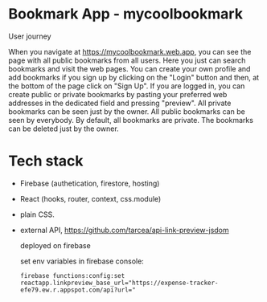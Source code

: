 # Bookmark App - mycoolbookmark

User journey

When you navigate at https://mycoolbookmark.web.app, you can see the page with all public bookmarks from all users. Here you just can search bookmarks and visit the web pages. You can create your own profile and add bookmarks if you sign up by clicking on the "Login" button and then, at the bottom of the page click on "Sign Up". If you are logged in, you can create public or private bookmarks by pasting your preferred web addresses in the dedicated field and pressing "preview". All private bookmarks can be seen just by the owner. All public bookmarks can be seen by everybody. By default, all bookmarks are private. The bookmarks can be deleted just by the owner.

# Tech stack

- Firebase (authetication, firestore, hosting)
- React (hooks, router, context, css.module)
- plain CSS.
- external API, https://github.com/tarcea/api-link-preview-jsdom

  deployed on firebase

  set env variables in firebase console:

  `firebase functions:config:set reactapp.linkpreview_base_url="https://expense-tracker-efe79.ew.r.appspot.com/api?url="`

